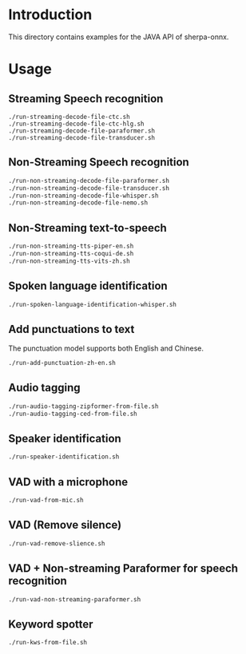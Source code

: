 # Introduction

This directory contains examples for the JAVA API of sherpa-onnx.

# Usage

## Streaming Speech recognition

```
./run-streaming-decode-file-ctc.sh
./run-streaming-decode-file-ctc-hlg.sh
./run-streaming-decode-file-paraformer.sh
./run-streaming-decode-file-transducer.sh
```

## Non-Streaming Speech recognition

```bash
./run-non-streaming-decode-file-paraformer.sh
./run-non-streaming-decode-file-transducer.sh
./run-non-streaming-decode-file-whisper.sh
./run-non-streaming-decode-file-nemo.sh
```

## Non-Streaming text-to-speech

```bash
./run-non-streaming-tts-piper-en.sh
./run-non-streaming-tts-coqui-de.sh
./run-non-streaming-tts-vits-zh.sh
```

## Spoken language identification

```bash
./run-spoken-language-identification-whisper.sh
```

## Add punctuations to text

The punctuation model supports both English and Chinese.

```bash
./run-add-punctuation-zh-en.sh
```

## Audio tagging

```bash
./run-audio-tagging-zipformer-from-file.sh
./run-audio-tagging-ced-from-file.sh
```

## Speaker identification

```bash
./run-speaker-identification.sh
```

## VAD with a microphone

```bash
./run-vad-from-mic.sh
```

## VAD (Remove silence)

```bash
./run-vad-remove-slience.sh
```

## VAD + Non-streaming Paraformer for speech recognition

```bash
./run-vad-non-streaming-paraformer.sh
```

## Keyword spotter

```bash
./run-kws-from-file.sh
```
